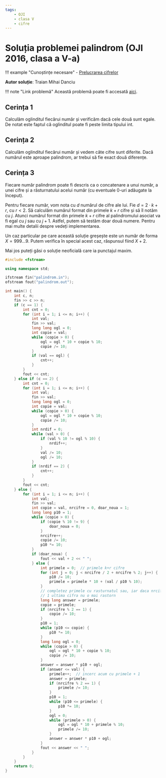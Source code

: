 ```yaml
---
tags:
    - OJI
    - clasa V
    - cifre
---
```


# Soluția problemei palindrom (OJI 2016, clasa a V-a)

!!! example "Cunoștințe necesare"
    - [Prelucrarea cifrelor](../../../../../usor/digits-manipulation.html)

**Autor soluție**: Traian Mihai Danciu

!!! note "Link problemă"
    Această problemă poate fi accesată [aici](https://kilonova.ro/problems/867/). 

## Cerința 1

Calculăm oglinditul fiecărui număr și verificăm dacă cele două sunt egale. De notat este faptul că oglinditul poate fi peste limita tipului int.

## Cerința 2

Calculăm oglinditul fiecărui număr și vedem câte cifre sunt diferite. Dacă numărul este aproape palindrom, ar trebui să fie exact două diferențe.

## Cerința 3

Fiecare număr palindrom poate fi descris ca o concatenare a unui număr, a unei cifre și a răsturnatului acelui număr (cu eventuale 0-uri adăugate la început).

Pentru fiecare număr, vom nota cu $d$ numărul de cifre ale lui. Fie $d = 2 \cdot k + r$, cu $r < 2$. Să calculăm numărul format din primele $k+r$ cifre și să îl notăm cu $j$. Atunci numărul format din primele $k+r$ cifre al palindromului asociat va fi egal cu $j$ sau cu $j+1$. Astfel, putem să testăm doar două numere. Pentru mai multe detalii despre vedeți implementarea.

Un caz particular pe care această soluție greșește este un număr de forma $X = 999 \dots 9$. Putem verifica în special acest caz, răspunsul fiind $X + 2$.

Mai jos puteți găsi o soluție neoficială care ia punctajul maxim.

```cpp
#include <fstream>

using namespace std;

ifstream fin("palindrom.in");
ofstream fout("palindrom.out");

int main() {
    int c, n;
    fin >> c >> n;
    if (c == 1) {
        int cnt = 0;
        for (int i = 1; i <= n; i++) {
            int val;
            fin >> val;
            long long ogl = 0;
            int copie = val;
            while (copie > 0) {
                ogl = ogl * 10 + copie % 10;
                copie /= 10;
            }
            if (val == ogl) {
                cnt++;
            }
        }
        fout << cnt;
    } else if (c == 2) {
        int cnt = 0;
        for (int i = 1; i <= n; i++) {
            int val;
            fin >> val;
            long long ogl = 0;
            int copie = val;
            while (copie > 0) {
                ogl = ogl * 10 + copie % 10;
                copie /= 10;
            }
            int nrdif = 0;
            while (val > 0) {
                if (val % 10 != ogl % 10) {
                    nrdif++;
                }
                val /= 10;
                ogl /= 10;
            }
            if (nrdif == 2) {
                cnt++;
            }
        }
        fout << cnt;
    } else {
        for (int i = 1; i <= n; i++) {
            int val;
            fin >> val;
            int copie = val, nrcifre = 0, doar_noua = 1;
            long long p10 = 1;
            while (copie > 0) {
                if (copie % 10 != 9) {
                    doar_noua = 0;
                }
                nrcifre++;
                copie /= 10;
                p10 *= 10;
            }
            if (doar_noua) {
                fout << val + 2 << " ";
            } else {
                int primele = 0;  // primele k+r cifre
                for (int j = 0; j < nrcifre / 2 + nrcifre % 2; j++) {
                    p10 /= 10;
                    primele = primele * 10 + (val / p10 % 10);
                }
                // completez primele cu rasturnatul sau, iar daca nrcifre % 2 =
                // 1 ultima cifra nu o mai rastorn
                long long answer = primele;
                copie = primele;
                if (nrcifre % 2 == 1) {
                    copie /= 10;
                }
                p10 = 1;
                while (p10 <= copie) {
                    p10 *= 10;
                }
                long long ogl = 0;
                while (copie > 0) {
                    ogl = ogl * 10 + copie % 10;
                    copie /= 10;
                }
                answer = answer * p10 + ogl;
                if (answer <= val) {
                    primele++;  // incerc acum cu primele + 1
                    answer = primele;
                    if (nrcifre % 2 == 1) {
                        primele /= 10;
                    }
                    p10 = 1;
                    while (p10 <= primele) {
                        p10 *= 10;
                    }
                    ogl = 0;
                    while (primele > 0) {
                        ogl = ogl * 10 + primele % 10;
                        primele /= 10;
                    }
                    answer = answer * p10 + ogl;
                }
                fout << answer << " ";
            }
        }
    }
    return 0;
}
```